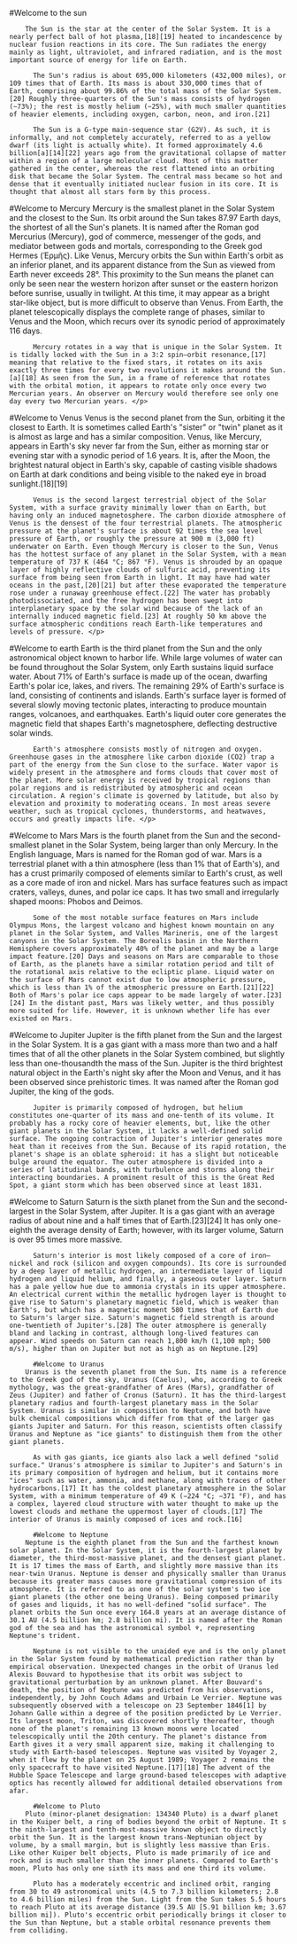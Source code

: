 #Welcome to the sun

        The Sun is the star at the center of the Solar System. It is a nearly perfect ball of hot plasma,[18][19] heated to incandescence by nuclear fusion reactions in its core. The Sun radiates the energy mainly as light, ultraviolet, and infrared radiation, and is the most important source of energy for life on Earth.

          The Sun's radius is about 695,000 kilometers (432,000 miles), or 109 times that of Earth. Its mass is about 330,000 times that of Earth, comprising about 99.86% of the total mass of the Solar System.[20] Roughly three-quarters of the Sun's mass consists of hydrogen (~73%); the rest is mostly helium (~25%), with much smaller quantities of heavier elements, including oxygen, carbon, neon, and iron.[21]
          
          The Sun is a G-type main-sequence star (G2V). As such, it is informally, and not completely accurately, referred to as a yellow dwarf (its light is actually white). It formed approximately 4.6 billion[a][14][22] years ago from the gravitational collapse of matter within a region of a large molecular cloud. Most of this matter gathered in the center, whereas the rest flattened into an orbiting disk that became the Solar System. The central mass became so hot and dense that it eventually initiated nuclear fusion in its core. It is thought that almost all stars form by this process.

#Welcome to Mercury
Mercury is the smallest planet in the Solar System and the closest to the Sun. Its orbit around the Sun takes 87.97 Earth days, the shortest of all the Sun's planets. It is named after the Roman god Mercurius (Mercury), god of commerce, messenger of the gods, and mediator between gods and mortals, corresponding to the Greek god Hermes (Ἑρμῆς). Like Venus, Mercury orbits the Sun within Earth's orbit as an inferior planet, and its apparent distance from the Sun as viewed from Earth never exceeds 28°. This proximity to the Sun means the planet can only be seen near the western horizon after sunset or the eastern horizon before sunrise, usually in twilight. At this time, it may appear as a bright star-like object, but is more difficult to observe than Venus. From Earth, the planet telescopically displays the complete range of phases, similar to Venus and the Moon, which recurs over its synodic period of approximately 116 days.

          Mercury rotates in a way that is unique in the Solar System. It is tidally locked with the Sun in a 3:2 spin–orbit resonance,[17] meaning that relative to the fixed stars, it rotates on its axis exactly three times for every two revolutions it makes around the Sun.[a][18] As seen from the Sun, in a frame of reference that rotates with the orbital motion, it appears to rotate only once every two Mercurian years. An observer on Mercury would therefore see only one day every two Mercurian years. </p>

#Welcome to Venus
Venus is the second planet from the Sun, orbiting it the closest to Earth. It is sometimes called Earth's "sister" or "twin" planet as it is almost as large and has a similar composition. Venus, like Mercury, appears in Earth's sky never far from the Sun, either as morning star or evening star with a synodic period of 1.6 years. It is, after the Moon, the brightest natural object in Earth's sky, capable of casting visible shadows on Earth at dark conditions and being visible to the naked eye in broad sunlight.[18][19]

          Venus is the second largest terrestrial object of the Solar System, with a surface gravity minimally lower than on Earth, but having only an induced magnetosphere. The carbon dioxide atmosphere of Venus is the densest of the four terrestrial planets. The atmospheric pressure at the planet's surface is about 92 times the sea level pressure of Earth, or roughly the pressure at 900 m (3,000 ft) underwater on Earth. Even though Mercury is closer to the Sun, Venus has the hottest surface of any planet in the Solar System, with a mean temperature of 737 K (464 °C; 867 °F). Venus is shrouded by an opaque layer of highly reflective clouds of sulfuric acid, preventing its surface from being seen from Earth in light. It may have had water oceans in the past,[20][21] but after these evaporated the temperature rose under a runaway greenhouse effect.[22] The water has probably photodissociated, and the free hydrogen has been swept into interplanetary space by the solar wind because of the lack of an internally induced magnetic field.[23] At roughly 50 km above the surface atmospheric conditions reach Earth-like temperatures and levels of pressure. </p>

#Welcome to earth
Earth is the third planet from the Sun and the only astronomical object known to harbor life. While large volumes of water can be found throughout the Solar System, only Earth sustains liquid surface water. About 71% of Earth's surface is made up of the ocean, dwarfing Earth's polar ice, lakes, and rivers. The remaining 29% of Earth's surface is land, consisting of continents and islands. Earth's surface layer is formed of several slowly moving tectonic plates, interacting to produce mountain ranges, volcanoes, and earthquakes. Earth's liquid outer core generates the magnetic field that shapes Earth's magnetosphere, deflecting destructive solar winds.

          Earth's atmosphere consists mostly of nitrogen and oxygen. Greenhouse gases in the atmosphere like carbon dioxide (CO2) trap a part of the energy from the Sun close to the surface. Water vapor is widely present in the atmosphere and forms clouds that cover most of the planet. More solar energy is received by tropical regions than polar regions and is redistributed by atmospheric and ocean circulation. A region's climate is governed by latitude, but also by elevation and proximity to moderating oceans. In most areas severe weather, such as tropical cyclones, thunderstorms, and heatwaves, occurs and greatly impacts life. </p>

#Welcome to Mars
Mars is the fourth planet from the Sun and the second-smallest planet in the Solar System, being larger than only Mercury. In the English language, Mars is named for the Roman god of war. Mars is a terrestrial planet with a thin atmosphere (less than 1% that of Earth's), and has a crust primarily composed of elements similar to Earth's crust, as well as a core made of iron and nickel. Mars has surface features such as impact craters, valleys, dunes, and polar ice caps. It has two small and irregularly shaped moons: Phobos and Deimos.

          Some of the most notable surface features on Mars include Olympus Mons, the largest volcano and highest known mountain on any planet in the Solar System, and Valles Marineris, one of the largest canyons in the Solar System. The Borealis basin in the Northern Hemisphere covers approximately 40% of the planet and may be a large impact feature.[20] Days and seasons on Mars are comparable to those of Earth, as the planets have a similar rotation period and tilt of the rotational axis relative to the ecliptic plane. Liquid water on the surface of Mars cannot exist due to low atmospheric pressure, which is less than 1% of the atmospheric pressure on Earth.[21][22] Both of Mars's polar ice caps appear to be made largely of water.[23][24] In the distant past, Mars was likely wetter, and thus possibly more suited for life. However, it is unknown whether life has ever existed on Mars.

#Welcome to Jupiter
Jupiter is the fifth planet from the Sun and the largest in the Solar System. It is a gas giant with a mass more than two and a half times that of all the other planets in the Solar System combined, but slightly less than one-thousandth the mass of the Sun. Jupiter is the third brightest natural object in the Earth's night sky after the Moon and Venus, and it has been observed since prehistoric times. It was named after the Roman god Jupiter, the king of the gods.

          Jupiter is primarily composed of hydrogen, but helium constitutes one-quarter of its mass and one-tenth of its volume. It probably has a rocky core of heavier elements, but, like the other giant planets in the Solar System, it lacks a well-defined solid surface. The ongoing contraction of Jupiter's interior generates more heat than it receives from the Sun. Because of its rapid rotation, the planet's shape is an oblate spheroid: it has a slight but noticeable bulge around the equator. The outer atmosphere is divided into a series of latitudinal bands, with turbulence and storms along their interacting boundaries. A prominent result of this is the Great Red Spot, a giant storm which has been observed since at least 1831.

#Welcome to Saturn
Saturn is the sixth planet from the Sun and the second-largest in the Solar System, after Jupiter. It is a gas giant with an average radius of about nine and a half times that of Earth.[23][24] It has only one-eighth the average density of Earth; however, with its larger volume, Saturn is over 95 times more massive.

          Saturn's interior is most likely composed of a core of iron–nickel and rock (silicon and oxygen compounds). Its core is surrounded by a deep layer of metallic hydrogen, an intermediate layer of liquid hydrogen and liquid helium, and finally, a gaseous outer layer. Saturn has a pale yellow hue due to ammonia crystals in its upper atmosphere. An electrical current within the metallic hydrogen layer is thought to give rise to Saturn's planetary magnetic field, which is weaker than Earth's, but which has a magnetic moment 580 times that of Earth due to Saturn's larger size. Saturn's magnetic field strength is around one-twentieth of Jupiter's.[28] The outer atmosphere is generally bland and lacking in contrast, although long-lived features can appear. Wind speeds on Saturn can reach 1,800 km/h (1,100 mph; 500 m/s), higher than on Jupiter but not as high as on Neptune.[29]

          #Welcome to Uranus
        Uranus is the seventh planet from the Sun. Its name is a reference to the Greek god of the sky, Uranus (Caelus), who, according to Greek mythology, was the great-grandfather of Ares (Mars), grandfather of Zeus (Jupiter) and father of Cronus (Saturn). It has the third-largest planetary radius and fourth-largest planetary mass in the Solar System. Uranus is similar in composition to Neptune, and both have bulk chemical compositions which differ from that of the larger gas giants Jupiter and Saturn. For this reason, scientists often classify Uranus and Neptune as "ice giants" to distinguish them from the other giant planets.

          As with gas giants, ice giants also lack a well defined "solid surface." Uranus's atmosphere is similar to Jupiter's and Saturn's in its primary composition of hydrogen and helium, but it contains more "ices" such as water, ammonia, and methane, along with traces of other hydrocarbons.[17] It has the coldest planetary atmosphere in the Solar System, with a minimum temperature of 49 K (−224 °C; −371 °F), and has a complex, layered cloud structure with water thought to make up the lowest clouds and methane the uppermost layer of clouds.[17] The interior of Uranus is mainly composed of ices and rock.[16] 

          #Welcome to Neptune
        Neptune is the eighth planet from the Sun and the farthest known solar planet. In the Solar System, it is the fourth-largest planet by diameter, the third-most-massive planet, and the densest giant planet. It is 17 times the mass of Earth, and slightly more massive than its near-twin Uranus. Neptune is denser and physically smaller than Uranus because its greater mass causes more gravitational compression of its atmosphere. It is referred to as one of the solar system's two ice giant planets (the other one being Uranus). Being composed primarily of gases and liquids, it has no well-defined "solid surface". The planet orbits the Sun once every 164.8 years at an average distance of 30.1 AU (4.5 billion km; 2.8 billion mi). It is named after the Roman god of the sea and has the astronomical symbol ♆, representing Neptune's trident.

          Neptune is not visible to the unaided eye and is the only planet in the Solar System found by mathematical prediction rather than by empirical observation. Unexpected changes in the orbit of Uranus led Alexis Bouvard to hypothesise that its orbit was subject to gravitational perturbation by an unknown planet. After Bouvard's death, the position of Neptune was predicted from his observations, independently, by John Couch Adams and Urbain Le Verrier. Neptune was subsequently observed with a telescope on 23 September 1846[1] by Johann Galle within a degree of the position predicted by Le Verrier. Its largest moon, Triton, was discovered shortly thereafter, though none of the planet's remaining 13 known moons were located telescopically until the 20th century. The planet's distance from Earth gives it a very small apparent size, making it challenging to study with Earth-based telescopes. Neptune was visited by Voyager 2, when it flew by the planet on 25 August 1989; Voyager 2 remains the only spacecraft to have visited Neptune.[17][18] The advent of the Hubble Space Telescope and large ground-based telescopes with adaptive optics has recently allowed for additional detailed observations from afar.

          #Welcome to Pluto
        Pluto (minor-planet designation: 134340 Pluto) is a dwarf planet in the Kuiper belt, a ring of bodies beyond the orbit of Neptune. It s the ninth-largest and tenth-most-massive known object to directly orbit the Sun. It is the largest known trans-Neptunian object by volume, by a small margin, but is slightly less massive than Eris. Like other Kuiper belt objects, Pluto is made primarily of ice and rock and is much smaller than the inner planets. Compared to Earth's moon, Pluto has only one sixth its mass and one third its volume.

          Pluto has a moderately eccentric and inclined orbit, ranging from 30 to 49 astronomical units (4.5 to 7.3 billion kilometers; 2.8 to 4.6 billion miles) from the Sun. Light from the Sun takes 5.5 hours to reach Pluto at its average distance (39.5 AU [5.91 billion km; 3.67 billion mi]). Pluto's eccentric orbit periodically brings it closer to the Sun than Neptune, but a stable orbital resonance prevents them from colliding.
